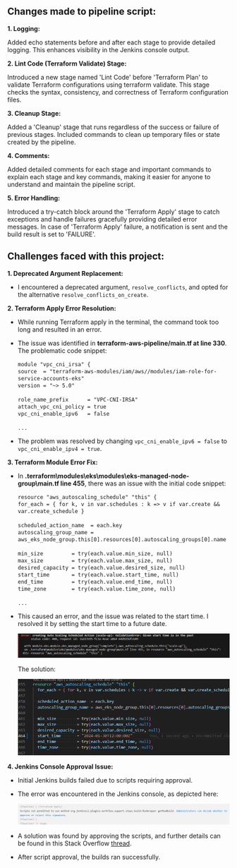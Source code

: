 ## Changes made to pipeline script:

**1. Logging:**

Added echo statements before and after each stage to provide detailed logging. This enhances visibility in the Jenkins console output.

**2. Lint Code (Terraform Validate) Stage:**

Introduced a new stage named 'Lint Code' before 'Terraform Plan' to validate Terraform configurations using terraform validate.
This stage checks the syntax, consistency, and correctness of Terraform configuration files.

**3. Cleanup Stage:**

Added a 'Cleanup' stage that runs regardless of the success or failure of previous stages.
Included commands to clean up temporary files or state created by the pipeline.

**4. Comments:**

Added detailed comments for each stage and important commands to explain each stage and key commands, making it easier for anyone to understand and maintain the pipeline script.

**5. Error Handling:**

Introduced a try-catch block around the 'Terraform Apply' stage to catch exceptions and handle failures gracefully providing detailed error messages. In case of 'Terraform Apply' failure, a notification is sent and the build result is set to 'FAILURE'.


## Challenges faced with this project: 

**1. Deprecated Argument Replacement:**

- I encountered a deprecated argument, `resolve_conflicts`, and opted for the alternative `resolve_conflicts_on_create`.

**2. Terraform Apply Error Resolution:**

- While running Terraform apply in the terminal, the command took too long and resulted in an error.
- The issue was identified in **terraform-aws-pipeline/main.tf at line 330**.
The problematic code snippet:

    ```
    module "vpc_cni_irsa" {
    source  = "terraform-aws-modules/iam/aws//modules/iam-role-for-service-accounts-eks"
    version = "~> 5.0"

    role_name_prefix      = "VPC-CNI-IRSA"
    attach_vpc_cni_policy = true
    vpc_cni_enable_ipv6   = false

    ...
    ```

- The problem was resolved by changing `vpc_cni_enable_ipv6 = false` to `vpc_cni_enable_ipv4 = true`.


**3. Terraform Module Error Fix:**

- In **.terraform\modules\eks\modules\eks-managed-node-group\main.tf line 455**, there was an issue with the initial code snippet:


    ```
    resource "aws_autoscaling_schedule" "this" {
    for_each = { for k, v in var.schedules : k => v if var.create && var.create_schedule }

    scheduled_action_name  = each.key
    autoscaling_group_name = aws_eks_node_group.this[0].resources[0].autoscaling_groups[0].name

    min_size         = try(each.value.min_size, null)
    max_size         = try(each.value.max_size, null)
    desired_capacity = try(each.value.desired_size, null)
    start_time       = try(each.value.start_time, null)
    end_time         = try(each.value.end_time, null)
    time_zone        = try(each.value.time_zone, null)

    ...
    ```

- This caused an error, and the issue was related to the start time. I resolved it by setting the start time to a future date.

    ![problem2](./screenshots/problem2.png)

    The solution:
    
    ![problem2-fix](./screenshots/problem2-fix.png)


**4. Jenkins Console Approval Issue:**

- Initial Jenkins builds failed due to scripts requiring approval.

- The error was encountered in the Jenkins console, as depicted here: 

    ![problem4](./screenshots/problem4.png)

- A solution was found by approving the scripts, and further details can be found in this Stack Overflow [thread](https://stackoverflow.com/questions/38276341/jenkins-ci-pipeline-scripts-not-permitted-to-use-method-groovy-lang-groovyobject). 

- After script approval, the builds ran successfully.
     